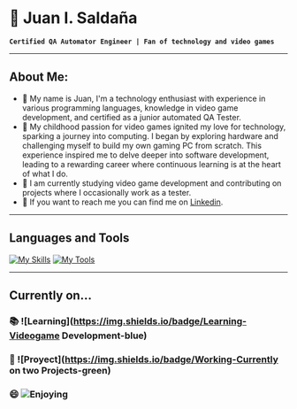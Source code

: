 # 🧑 Juan I. Saldaña
**`Certified QA Automator Engineer | Fan of technology and video games`**
***
## About Me:
- 🤖 My name is Juan, I'm a technology enthusiast with experience in various programming languages, knowledge in video game development, and certified as a junior automated QA Tester.
- 💖 My childhood passion for video games ignited my love for technology, sparking a journey into computing. I began by exploring hardware and challenging myself to build my own gaming PC from scratch. This experience inspired me to delve deeper into software development, leading to a rewarding career where continuous learning is at the heart of what I do.
- 🌱 I am currently studying video game development and contributing on projects where I occasionally work as a tester.
- 🔎 If you want to reach me you can find me on [Linkedin](https://www.linkedin.com/in/jisaldana/).
***
## Languages and Tools
[![My Skills](https://skillicons.dev/icons?i=js,html,css,mysql,java,py,git,selenium,powershell,gamemakerstudio,godot,unity&perline=5)](https://skillicons.dev)
[![My Tools](https://skillicons.dev/icons?i=slack,jira,trello,github,idea)](https://skillicons.dev)
***
## Currently on...
### 📚 ![Learning](https://img.shields.io/badge/Learning-Videogame Development-blue)
### 🔨 ![Proyect](https://img.shields.io/badge/Working-Currently on two Projects-green)
### 😄 ![Enjoying](https://img.shields.io/badge/Enjoying-Everyday-purple)
 

<!--
**JISaldana/JISaldana** is a ✨ _special_ ✨ repository because its `README.md` (this file) appears on your GitHub profile.
-->

